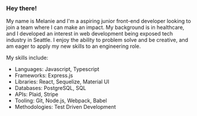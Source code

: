 ### Hey there!

My name is Melanie and I'm a aspiring junior front-end developer looking to join a team where I can make an impact. My background is in healthcare, and I developed an interest in web development being exposed tech industry in Seattle. I enjoy the ability to problem solve and be creative, and am eager to apply my new skills to an engineering role.

My skills include:
- Languages: Javascript, Typescript
- Frameworks: Express.js
- Libraries: React, Sequelize, Material UI
- Databases: PostgreSQL, SQL
- APIs: Plaid, Stripe
- Tooling: Git, Node.js, Webpack, Babel
- Methodologies: Test Driven Development

<!--
**melanasia/melanasia** is a ✨ _special_ ✨ repository because its `README.md` (this file) appears on your GitHub profile.

Here are some ideas to get you started:

- 🔭 I’m currently working on ...
- 🌱 I’m currently learning ...
- 👯 I’m looking to collaborate on ...
- 🤔 I’m looking for help with ...
- 💬 Ask me about ...
- 📫 How to reach me: ...
- 😄 Pronouns: ...
- ⚡ Fun fact: ...
-->
